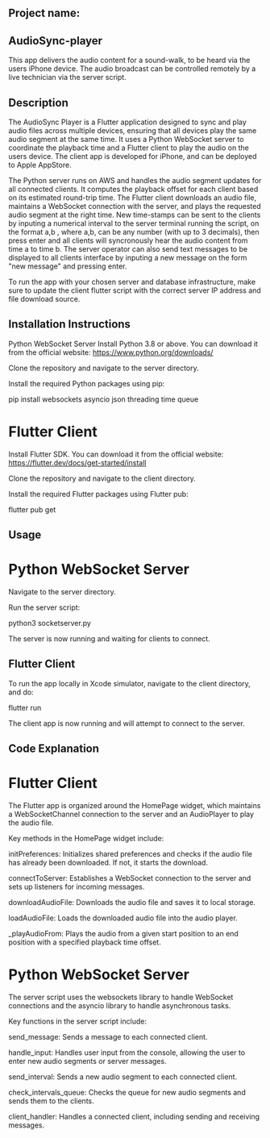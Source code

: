## Project name:
## AudioSync-player
This app delivers the audio content for a sound-walk, to be heard via the users iPhone device. The audio broadcast can be controlled remotely by a live technician via the server script. 

## Description
The AudioSync Player is a Flutter application designed to sync and play audio files across multiple devices, ensuring that all devices play the same audio segment at the same time. It uses a Python WebSocket server to coordinate the playback time and a Flutter client to play the audio on the users device. The client app is developed for iPhone, and can be deployed to Apple AppStore. 

The Python server runs on AWS and handles the audio segment updates for all connected clients. It computes the playback offset for each client based on its estimated round-trip time. The Flutter client downloads an audio file, maintains a WebSocket connection with the server, and plays the requested audio segment at the right time. New time-stamps can be sent to the clients by inputing a numerical interval to the server terminal running the script, on the format a,b , where a,b, can be any number (with up to 3 decimals), then press enter and all clients will syncronously hear the audio content from time a to time b. The server operator can also send text messages to be displayed to all clients interface by inputing a new message on the form "new message" and pressing enter.

To run the app with your chosen server and database infrastructure, make sure to update the client flutter script with the correct server IP address and file download source.

## Installation Instructions
Python WebSocket Server
Install Python 3.8 or above. You can download it from the official website: https://www.python.org/downloads/

Clone the repository and navigate to the server directory.

Install the required Python packages using pip:

pip install websockets asyncio json threading time queue

# Flutter Client

Install Flutter SDK. You can download it from the official website: https://flutter.dev/docs/get-started/install

Clone the repository and navigate to the client directory.

Install the required Flutter packages using Flutter pub:

flutter pub get

## Usage

# Python WebSocket Server

Navigate to the server directory.

Run the server script:

python3 socketserver.py

The server is now running and waiting for clients to connect.

## Flutter Client
To run the app locally in Xcode simulator, navigate to the client directory, and do:

flutter run

The client app is now running and will attempt to connect to the server.

## Code Explanation

# Flutter Client
The Flutter app is organized around the HomePage widget, which maintains a WebSocketChannel connection to the server and an AudioPlayer to play the audio file.

Key methods in the HomePage widget include:

initPreferences: Initializes shared preferences and checks if the audio file has already been downloaded. If not, it starts the download.

connectToServer: Establishes a WebSocket connection to the server and sets up listeners for incoming messages.

downloadAudioFile: Downloads the audio file and saves it to local storage.

loadAudioFile: Loads the downloaded audio file into the audio player.

_playAudioFrom: Plays the audio from a given start position to an end position with a specified playback time offset.

# Python WebSocket Server
The server script uses the websockets library to handle WebSocket connections and the asyncio library to handle asynchronous tasks.

Key functions in the server script include:

send_message: Sends a message to each connected client.

handle_input: Handles user input from the console, allowing the user to enter new audio segments or server messages.

send_interval: Sends a new audio segment to each connected client.

check_intervals_queue: Checks the queue for new audio segments and sends them to the clients.

client_handler: Handles a connected client, including sending and receiving messages.

